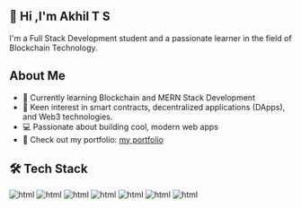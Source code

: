 ## 👋 Hi ,I'm Akhil T S
I'm a Full Stack Development student and a passionate learner in the field of Blockchain Technology.

## About Me
- 🌱 Currently learning Blockchain and MERN Stack Development
- 🧠 Keen interest in smart contracts, decentralized applications (DApps), and Web3 technologies.
- 💻 Passionate about building cool, modern web apps
- 🔗 Check out my portfolio: <a href="https://akhilts26.github.io/">my portfolio</a>

## 🛠️ Tech Stack
![html](https://img.shields.io/badge/HTML-html?style=for-the-badge&logo=html5&logoColor=%23f9f9f9&color=%23303030)
![html](https://img.shields.io/badge/CSS-css?style=for-the-badge&logo=css&color=%23fe9200)
![html](https://img.shields.io/badge/JAVASCRIPT-javascript?style=for-the-badge&logo=javascript&logoColor=%23fefe00&color=%23474702)
![html](https://img.shields.io/badge/PYTHON-python?style=for-the-badge&logo=python&logoColor=%23fcfcfc&color=%230041cc)
![html]()
![html]()
![html]()
<!--
**akhilts26/akhilts26** is a ✨ _special_ ✨ repository because its `README.md` (this file) appears on your GitHub profile.

Here are some ideas to get you started:

- 🔭 I’m currently working on ...
- 🌱 I’m currently learning ...
- 👯 I’m looking to collaborate on ...
- 🤔 I’m looking for help with ...
- 💬 Ask me about ...
- 📫 How to reach me: ...
- 😄 Pronouns: ...
- ⚡ Fun fact: ...
-->
